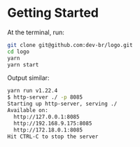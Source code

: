 # Getting Started

At the terminal, run:

```bash
git clone git@github.com:dev-br/logo.git
cd logo
yarn
yarn start
```

Output similar:

```bash
yarn run v1.22.4
$ http-server ./ -p 8085
Starting up http-server, serving ./
Available on:
  http://127.0.0.1:8085
  http://192.168.9.175:8085
  http://172.18.0.1:8085
Hit CTRL-C to stop the server
```